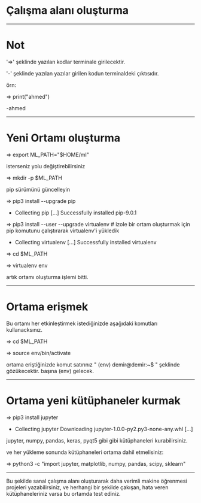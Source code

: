 # Çalışma alanı oluşturma

------------------------------

# Not

'=>' şeklinde yazılan kodlar terminale girilecektir.

'-' şeklinde yazılan yazılar girilen kodun terminaldeki çıktısıdır.

örn:

=> print("ahmed")

-ahmed

------------------------------

# Yeni Ortamı oluşturma

=> export ML_PATH="$HOME/ml"

isterseniz yolu değiştirebilirsiniz

=> mkdir -p $ML_PATH

pip sürümünü güncelleyin

=> pip3 install --upgrade pip

- Collecting pip
[...]
Successfully installed pip-9.0.1

=> pip3 install --user --upgrade virtualenv  # izole bir ortam oluşturmak için pip komutunu çalıştırarak virtualenv'i yükledik

- Collecting virtualenv
[...]
Successfully installed virtualenv

=> cd $ML_PATH

=> virtualenv env

artık ortamı oluşturma işlemi bitti.

------------------------------

# Ortama erişmek

Bu ortamı her etkinleştirmek istediğinizde aşağıdaki komutları kullanacksınız.

=> cd $ML_PATH

=> source env/bin/activate

ortama eriştiğinizde komut satırınız " (env) demir@demir:~$  " şeklinde gözükecektir. başına (env) gelecek.

------------------------------

# Ortama yeni kütüphaneler kurmak

=> pip3 install jupyter

- Collecting jupyter
Downloading jupyter-1.0.0-py2.py3-none-any.whl
[...]

jupyter, numpy, pandas, keras, pyqt5 gibi gibi kütüphaneleri kurabilirsiniz.

ve her yükleme sonunda kütüphaneleri ortama dahil etmelisiniz:

=> python3 -c "import jupyter, matplotlib, numpy, pandas, scipy, sklearn"

------------------------------

Bu şekilde sanal çalışma alanı oluşturarak daha verimli makine öğrenmesi projeleri yazabilirsiniz,
ve herhangi bir şekilde çakışan, hata veren kütüphaneleriniz varsa bu ortamda test ediniz.
